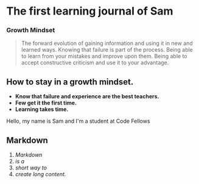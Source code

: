 # The first learning journal of Sam


### Growth Mindset
> The forward evolution of gaining information and using it in new and learned ways. Knowing that failure is part of the process. Being able to learn from your mistakes and improve upon them. Being able to accept constructive criticism and use it to your advantage.


## How to stay in a growth mindset.
- **Know that failure and experience are the best teachers.**
- **Few get it the first time.**
- **Learning takes time.**


Hello, my name is Sam and I'm a student at Code Fellows

## Markdown
1. *Markdown*
1. *is a*
1. *short way to*
1. *create long content.*


